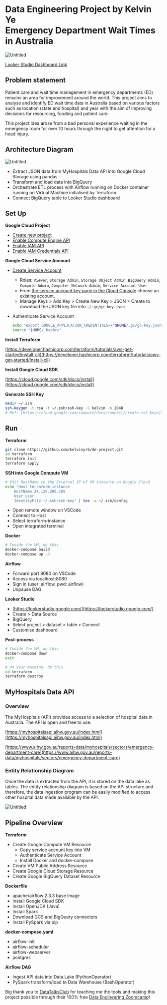 # Data Engineering Project by Kelvin Ye <br> Emergency Department Wait Times in Australia

![Untitled](images/looker.png)

[Looker Studio Dashboard Link](https://lookerstudio.google.com/s/p4zWkrCVhh8)

## Problem statement

Patient care and wait time management in emergency departments (ED) remains an area for improvement around the world. This project aims to analyse and identify ED wait time data in Australia based on various factors such as location (state and hospital) and year with the aim of improving decisions for resourcing, funding and patient care. 

This project idea arose from a bad personal experience waiting in the emergency room for over 10 hours through the night to get attention for a head injury. 

## Architecture Diagram

![Untitled](images/architecture.png)

- Extract JSON data from MyHospitals Data API into Google Cloud Storage using pandas
- Transform and load data into BigQuery
- Orchestrate ETL process with Airflow running on Docker container running on Virtual Machine initialised by Terraform
- Connect BigQuery table to Looker Studio dashboard

## Set Up

****************************************Google Cloud Project****************************************

- [Create new project](https://console.cloud.google.com/projectcreate)
- [Enable Compute Engine API](https://console.cloud.google.com/apis/library/compute.googleapis.com)
- [Enable IAM API](https://console.cloud.google.com/apis/library/iam.googleapis.com)
- [Enable IAM Credentials API](https://console.cloud.google.com/apis/library/iamcredentials.googleapis.com)

**Google Cloud Service Account**

- [Create Service Account](https://console.cloud.google.com/projectselector2/iam-admin/serviceaccounts/create)
    - Roles: `Viewer`, `Storage Admin`, `Storage Object Admin`, `BigQuery Admin`, `Compute Admin`, `Computer Network Admin`, `Service Account User`
    - From [the service account key page in the Cloud Console](https://console.cloud.google.com/iam-admin/serviceaccounts) choose an existing account.
    - Manage Keys > Add Key > Create New Key > JSON > Create to download the JSON key file into `~/.gc/gc-key.json`
- Authenticate Service Account
    
    ```bash
    echo "export GOOGLE_APPLICATION_CREDENTIALS=\"$HOME/.gc/gc-key.json\"" >> "$HOME/.bashrc"
    source "$HOME/.bashrc"
    ```
    

**************Install Terraform**************

[https://developer.hashicorp.com/terraform/tutorials/aws-get-started/install-cli](https://developer.hashicorp.com/terraform/tutorials/aws-get-started/install-cli)

************************************************Install Google Cloud SDK************************************************

[https://cloud.google.com/sdk/docs/install](https://cloud.google.com/sdk/docs/install)

**Generate SSH Key**

```bash
mkdir ~/.ssh
ssh-keygen -t rsa -f ~/.ssh/ssh-key -C kelvin -b 2048
# Ref: [https://cloud.google.com/compute/docs/connect/create-ssh-keys](https://cloud.google.com/compute/docs/connect/create-ssh-keys)
```

## Run

**Terraform**

```bash
git clone https://github.com/kelvinyrb/de-project.git
cd terraform
terraform init
terraform apply
```

********SSH into Google Compute VM********

```bash
# Edit HostName to the External IP of VM instance on Google Cloud
echo "Host terraform-instance
    HostName 34.129.206.109
    User user
    IdentityFile ~/.ssh/ssh-key" | tee -a ~/.ssh/config
```

- Open remote window on VSCode
- Connect to Host
- Select terraform-instance
- Open integrated terminal

************Docker************

```bash
# Inside the VM, do this
docker-compose build
docker-compose up -d
```

**************Airflow**************

- Forward port 8080 on VSCode
- Access via localhost:8080
- Sign in (user: airflow, pwd: airflow)
- Unpause DAG

****************************Looker Studio****************************

- [https://lookerstudio.google.com/](https://lookerstudio.google.com/)
- Create > Data Source
- BigQuery
- Select project > dataset > table > Connect
- Customise dashboard

**Post-process**

```bash
# Inside the VM, do this
docker-compose down
exit

# On your machine, do this
cd terraform
terraform destroy
```

## MyHospitals Data API

### Overview

The MyHospitals (API) provides access to a selection of hospital data in Australia. The API is open and free to use.

[https://myhospitalsapi.aihw.gov.au/index.html](https://myhospitalsapi.aihw.gov.au/index.html)

[https://www.aihw.gov.au/reports-data/myhospitals/sectors/emergency-department-care](https://www.aihw.gov.au/reports-data/myhospitals/sectors/emergency-department-care)

### Entity Relationship Diagram 

Once the data is extracted from the API, it is stored on the data lake as tables. The entity relationship diagram is based on the API structure and therefore, the data ingestion program can be easily modified to access other hospital data made available by the API. 

![Untitled](images/data_structure.png)

## Pipeline Overview

********************Terraform********************

- Create Google Compute VM Resource
    - Copy service account key into VM
    - Authenticate Service Account
    - Install Docker and docker-compose
- Create VM Public Address Resource
- Create Google Cloud Storage Resource
- Create Google BigQuery Dataset Resource

**Dockerfile**

- apache/airflow:2.3.3 base image
- Install Google Cloud SDK
- Install OpenJDK (Java)
- Install Spark
- Download GCS and BigQuery connectors
- Install PySpark via pip

********docker-compose.yaml********

- airflow-init
- airflow-scheduler
- airflow-webserver
- postgres

**********************Airflow DAG**********************

- Ingest API data into Data Lake (PythonOperator)
- PySpark transform/load to Data Warehouse (BashOperator)

Big thank you to [DataTalksClub](https://datatalks.club/) for teaching me the tools and making this project possible through their 100% free [Data Engineering Zoomcamp](https://github.com/DataTalksClub/data-engineering-zoomcamp)!